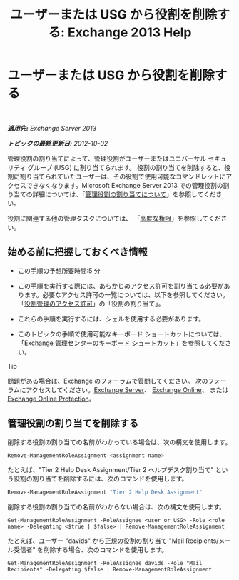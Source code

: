 ﻿---
title: 'ユーザーまたは USG から役割を削除する: Exchange 2013 Help'
TOCTitle: ユーザーまたは USG から役割を削除する
ms:assetid: df3510ef-e0c2-4d3c-81b0-7dc3e70c01a0
ms:mtpsurl: https://technet.microsoft.com/ja-jp/library/Dd351196(v=EXCHG.150)
ms:contentKeyID: 49896519
ms.date: 04/24/2018
mtps_version: v=EXCHG.150
ms.translationtype: HT
---

# ユーザーまたは USG から役割を削除する

 

_**適用先:** Exchange Server 2013_

_**トピックの最終更新日:** 2012-10-02_

管理役割の割り当てによって、管理役割がユーザーまたはユニバーサル セキュリティ グループ (USG) に割り当てられます。 役割の割り当てを削除すると、役割に割り当てられていたユーザーは、その役割で使用可能なコマンドレットにアクセスできなくなります。Microsoft Exchange Server 2013 での管理役割の割り当ての詳細については、「[管理役割の割り当てについて](understanding-management-role-assignments-exchange-2013-help.md)」を参照してください。

役割に関連する他の管理タスクについては、 「[高度な権限](advanced-permissions-exchange-2013-help.md)」を参照してください。

## 始める前に把握しておくべき情報

  - この手順の予想所要時間:5 分

  - この手順を実行する際には、あらかじめアクセス許可を割り当てる必要があります。必要なアクセス許可の一覧については、以下を参照してください。「[役割管理のアクセス許可](role-management-permissions-exchange-2013-help.md)」の「役割の割り当て」。

  - これらの手順を実行するには、シェルを使用する必要があります。

  - このトピックの手順で使用可能なキーボード ショートカットについては、「[Exchange 管理センターのキーボード ショートカット](keyboard-shortcuts-in-the-exchange-admin-center-exchange-online-protection-help.md)」を参照してください。


> [!TIP]
> 問題がある場合は、Exchange のフォーラムで質問してください。 次のフォーラムにアクセスしてください。<A href="https://go.microsoft.com/fwlink/p/?linkid=60612">Exchange Server</A>、 <A href="https://go.microsoft.com/fwlink/p/?linkid=267542">Exchange Online</A>、 または <A href="https://go.microsoft.com/fwlink/p/?linkid=285351">Exchange Online Protection</A>。



## 管理役割の割り当てを削除する

削除する役割の割り当ての名前がわかっている場合は、次の構文を使用します。

```powershell
Remove-ManagementRoleAssignment <assignment name>
```

たとえば、"Tier 2 Help Desk Assignment/Tier 2 ヘルプデスク割り当て" という役割の割り当てを削除するには、次のコマンドを使用します。

```powershell
Remove-ManagementRoleAssignment "Tier 2 Help Desk Assignment"
```

削除する役割の割り当ての名前がわからない場合は、次の構文を使用します。

    Get-ManagementRoleAssignment -RoleAssignee <user or USG> -Role <role name> -Delegating <$true | $false> | Remove-ManagementRoleAssignment 

たとえば、ユーザー "davids" から正規の役割の割り当て "Mail Recipients/メール受信者" を削除する場合、次のコマンドを使用します。

    Get-ManagementRoleAssignment -RoleAssignee davids -Role "Mail Recipients" -Delegating $false | Remove-ManagementRoleAssignment

